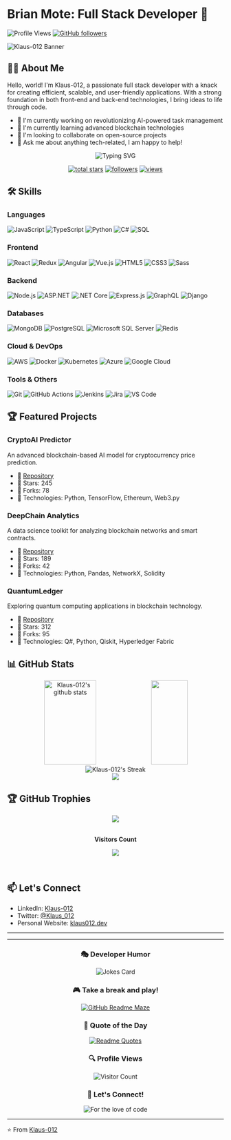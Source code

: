 # Brian Mote: Full Stack Developer 🚀
![Profile Views](https://komarev.com/ghpvc/?username=Klaus-012&color=blueviolet)
[![GitHub followers](https://img.shields.io/github/followers/Klaus-012?label=Follow&style=social)](https://github.com/Klaus-012)

![Klaus-012 Banner](https://images.pexels.com/photos/577585/pexels-photo-577585.jpeg?auto=compress&cs=tinysrgb&w=960&h=600&dpr=1)

## 👨‍💻 About Me

Hello, world! I'm Klaus-012, a passionate full stack developer with a knack for creating efficient, scalable, and user-friendly applications. With a strong foundation in both front-end and back-end technologies, I bring ideas to life through code.

- 🔭 I'm currently working on revolutionizing AI-powered task management
- 🌱 I'm currently learning advanced blockchain technologies
- 👯 I'm looking to collaborate on open-source projects
- 💬 Ask me about anything tech-related, I am happy to help!

<div align="center">
  <img src="https://readme-typing-svg.demolab.com?font=Fira+Code&size=22&pause=1000&color=F75C7E&center=true&vCenter=true&width=440&height=45&lines=Full+Stack+Developer+%F0%9F%92%BB;AI+and+ML+Enthusiast+%F0%9F%A4%96;Blockchain+Developer+%E2%9B%93;Data+Scientist+%F0%9F%93%8A;Cloud+Architecture+%E2%98%81%EF%B8%8F;Always+learning+new+things+%F0%9F%8C%B1" alt="Typing SVG" />
</div>

<p align="center">
  <a href="https://github.com/Klaus-012?tab=repositories&sort=stargazers">
    <img alt="total stars" title="Total stars on GitHub" src="https://custom-icon-badges.demolab.com/github/stars/Klaus-012?color=55960c&style=for-the-badge&labelColor=488207&logo=star"/></a>
  <a href="https://github.com/Klaus-012?tab=followers">
    <img alt="followers" title="Follow me on Github" src="https://custom-icon-badges.demolab.com/github/followers/Klaus-012?color=236ad3&labelColor=1155ba&style=for-the-badge&logo=person-add&label=Follow&logoColor=white"/></a>
  <a href="https://github.com/Klaus-012/Simple-View-Counter">
    <img alt="views" title="GitHub profile views" src="https://freshidea.com/jonah/app/DenverCoder1-profile-views"/></a>
</p>

## 🛠️ Skills

### Languages
![JavaScript](https://img.shields.io/badge/-JavaScript-F7DF1E?style=flat-square&logo=javascript&logoColor=black)
![TypeScript](https://img.shields.io/badge/-TypeScript-3178C6?style=flat-square&logo=typescript&logoColor=white)
![Python](https://img.shields.io/badge/-Python-3776AB?style=flat-square&logo=Python&logoColor=white)
![C#](https://img.shields.io/badge/-C%23-239120?style=flat-square&logo=c-sharp&logoColor=white)
![SQL](https://img.shields.io/badge/-SQL-4479A1?style=flat-square&logo=mysql&logoColor=white)

### Frontend
![React](https://img.shields.io/badge/-React-61DAFB?style=flat-square&logo=react&logoColor=black)
![Redux](https://img.shields.io/badge/-Redux-764ABC?style=flat-square&logo=redux&logoColor=white)
![Angular](https://img.shields.io/badge/-Angular-DD0031?style=flat-square&logo=angular&logoColor=white)
![Vue.js](https://img.shields.io/badge/-Vue.js-4FC08D?style=flat-square&logo=vue.js&logoColor=white)
![HTML5](https://img.shields.io/badge/-HTML5-E34F26?style=flat-square&logo=html5&logoColor=white)
![CSS3](https://img.shields.io/badge/-CSS3-1572B6?style=flat-square&logo=css3&logoColor=white)
![Sass](https://img.shields.io/badge/-Sass-CC6699?style=flat-square&logo=sass&logoColor=white)

### Backend
![Node.js](https://img.shields.io/badge/-Node.js-339933?style=flat-square&logo=node.js&logoColor=white)
![ASP.NET](https://img.shields.io/badge/-ASP.NET-512BD4?style=flat-square&logo=dot-net&logoColor=white)
![.NET Core](https://img.shields.io/badge/-.NET%20Core-512BD4?style=flat-square&logo=dot-net&logoColor=white)
![Express.js](https://img.shields.io/badge/-Express.js-000000?style=flat-square&logo=express&logoColor=white)
![GraphQL](https://img.shields.io/badge/-GraphQL-E10098?style=flat-square&logo=graphql&logoColor=white)
![Django](https://img.shields.io/badge/-Django-092E20?style=flat-square&logo=django&logoColor=white)

### Databases
![MongoDB](https://img.shields.io/badge/-MongoDB-47A248?style=flat-square&logo=mongodb&logoColor=white)
![PostgreSQL](https://img.shields.io/badge/-PostgreSQL-336791?style=flat-square&logo=postgresql&logoColor=white)
![Microsoft SQL Server](https://img.shields.io/badge/-SQL%20Server-CC2927?style=flat-square&logo=microsoft-sql-server&logoColor=white)
![Redis](https://img.shields.io/badge/-Redis-DC382D?style=flat-square&logo=redis&logoColor=white)

### Cloud & DevOps
![AWS](https://img.shields.io/badge/-AWS-232F3E?style=flat-square&logo=amazon-aws&logoColor=white)
![Docker](https://img.shields.io/badge/-Docker-2496ED?style=flat-square&logo=docker&logoColor=white)
![Kubernetes](https://img.shields.io/badge/-Kubernetes-326CE5?style=flat-square&logo=kubernetes&logoColor=white)
![Azure](https://img.shields.io/badge/-Azure-0089D6?style=flat-square&logo=microsoft-azure&logoColor=white)
![Google Cloud](https://img.shields.io/badge/-Google%20Cloud-4285F4?style=flat-square&logo=google-cloud&logoColor=white)

### Tools & Others
![Git](https://img.shields.io/badge/-Git-F05032?style=flat-square&logo=git&logoColor=white)
![GitHub Actions](https://img.shields.io/badge/-GitHub%20Actions-2088FF?style=flat-square&logo=github-actions&logoColor=white)
![Jenkins](https://img.shields.io/badge/-Jenkins-D24939?style=flat-square&logo=jenkins&logoColor=white)
![Jira](https://img.shields.io/badge/-Jira-0052CC?style=flat-square&logo=jira&logoColor=white)
![VS Code](https://img.shields.io/badge/-VS%20Code-007ACC?style=flat-square&logo=visual-studio-code&logoColor=white)

## 🏆 Featured Projects

### CryptoAI Predictor
An advanced blockchain-based AI model for cryptocurrency price prediction.
- 🔗 [Repository](https://github.com/Klaus-012/crypto-ai-predictor)
- 🌟 Stars: 245
- 🍴 Forks: 78
- 🧠 Technologies: Python, TensorFlow, Ethereum, Web3.py

### DeepChain Analytics
A data science toolkit for analyzing blockchain networks and smart contracts.
- 🔗 [Repository](https://github.com/Klaus-012/deepchain-analytics)
- 🌟 Stars: 189
- 🍴 Forks: 42
- 🧠 Technologies: Python, Pandas, NetworkX, Solidity

### QuantumLedger
Exploring quantum computing applications in blockchain technology.
- 🔗 [Repository](https://github.com/Klaus-012/quantum-ledger)
- 🌟 Stars: 312
- 🍴 Forks: 95
- 🧠 Technologies: Q#, Python, Qiskit, Hyperledger Fabric

## 📊 GitHub Stats

<div align="center">
  <img width="49%" height="195px" src="https://github-readme-stats.vercel.app/api?username=Klaus-012&show_icons=true&count_private=true&hide_border=true&title_color=ff91a4&icon_color=ff91a4&text_color=c9d1d9&bg_color=0d1117" alt="Klaus-012's github stats" /> 
  <img width="41%" height="195px" src="https://github-readme-stats.vercel.app/api/top-langs/?username=Klaus-012&layout=compact&hide_border=true&title_color=ff91a4&text_color=ff91a4&bg_color=0d1117" />
</div>

<div align="center">
  <img src="https://github-readme-streak-stats.herokuapp.com/?user=Klaus-012&theme=radical&hide_border=true&stroke=0000&background=0D1117&ring=ff91a4&fire=ff91a4&currStreakLabel=ff91a4" alt="Klaus-012's Streak" />
</div>

<div align="center">
  <img src="https://github-profile-summary-cards.vercel.app/api/cards/profile-details?username=Klaus-012&theme=radical" />
</div>

## 🏆 GitHub Trophies

<div align="center">
  <img src="https://github-profile-trophy.vercel.app/?username=Klaus-012&theme=radical&no-frame=true&no-bg=true&margin-w=4" />
</div>

<div align="center">
  <br><p align="centre"><b>Visitors Count</b></p>  
  <p align="center"><img align="center" src="https://profile-counter.glitch.me/{Klaus-012}/count.svg" /></p> 
  <br>
</div>

## 📫 Let's Connect

- LinkedIn: [Klaus-012](https://www.linkedin.com/in/klaus-012)
- Twitter: [@Klaus_012](https://twitter.com/Klaus_012)
- Personal Website: [klaus012.dev](https://klaus012.dev)

---
---

<h3 align="center">🎭 Developer Humor</h3>

<div align="center">
  
  ![Jokes Card](https://readme-jokes.vercel.app/api?theme=radical&qColor=%23944bcc&aColor=%23bbdb51)

</div>

<h3 align="center">🎮 Take a break and play!</h3>

<div align="center">
  
  [![GitHub Readme Maze](https://github.com/bored-engineer/readme-maze/workflows/Generate/badge.svg)](https://github.com/bored-engineer/readme-maze)

</div>

<h3 align="center">💭 Quote of the Day</h3>

<div align="center">
  
  [![Readme Quotes](https://quotes-github-readme.vercel.app/api?type=horizontal&theme=radical)](https://github.com/piyushsuthar/github-readme-quotes)

</div>

<div align="center">
  <h3>🔍 Profile Views</h3>
  <img src="https://profile-counter.glitch.me/{Klaus-012}/count.svg" alt="Visitor Count" />
</div>

<h3 align="center">🤝 Let's Connect!</h3>

<div align="center">
  
  ![For the love of code](https://madewithlove.now.sh/de?heart=true&colorA=%23000000&colorB=%23dc0000&template=for-the-badge)
  
</div>

---

⭐️ From [Klaus-012](https://github.com/Klaus-012)
